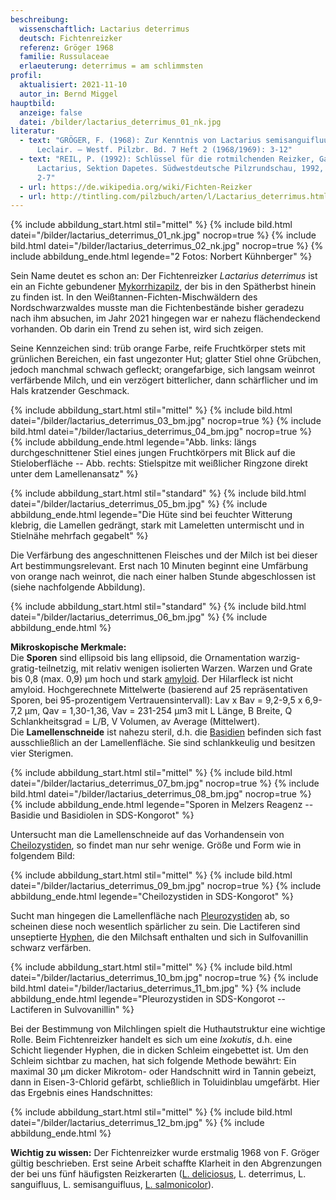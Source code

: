 ```yaml
---
beschreibung:
  wissenschaftlich: Lactarius deterrimus
  deutsch: Fichtenreizker
  referenz: Gröger 1968
  familie: Russulaceae
  erlaeuterung: deterrimus = am schlimmsten
profil:
  aktualisiert: 2021-11-10
  autor_in: Bernd Miggel
hauptbild:
  anzeige: false
  datei: /bilder/lactarius_deterrimus_01_nk.jpg
literatur:
  - text: "GRÖGER, F. (1968): Zur Kenntnis von Lactarius semisanguifluus Heim et
      Leclair. – Westf. Pilzbr. Bd. 7 Heft 2 (1968/1969): 3-12"
  - text: "REIL, P. (1992): Schlüssel für die rotmilchenden Reizker, Gattung
      Lactarius, Sektion Dapetes. Südwestdeutsche Pilzrundschau, 1992, Heft 1:
      2-7"
  - url: https://de.wikipedia.org/wiki/Fichten-Reizker
  - url: http://tintling.com/pilzbuch/arten/l/Lactarius_deterrimus.html
---
```

{% include abbildung_start.html stil="mittel" %}
{% include bild.html datei="/bilder/lactarius_deterrimus_01_nk.jpg" nocrop=true %}
{% include bild.html datei="/bilder/lactarius_deterrimus_02_nk.jpg" nocrop=true %}
{% include abbildung_ende.html legende="2 Fotos: Norbert Kühnberger" %}

Sein Name deutet es schon an: Der Fichtenreizker *Lactarius deterrimus* ist ein an Fichte gebundener [Mykorrhizapilz](Mykorrhiza "Glossar"), der bis in den Spätherbst hinein zu finden ist. In den Weißtannen-Fichten-Mischwäldern des Nordschwarzwaldes musste man die Fichtenbestände bisher geradezu nach ihm absuchen, im Jahr 2021 hingegen war er nahezu flächendeckend vorhanden. Ob darin ein Trend zu sehen ist, wird sich zeigen.

Seine Kennzeichen sind: trüb orange Farbe, reife Fruchtkörper stets mit grünlichen Bereichen, ein fast ungezonter Hut; glatter Stiel ohne Grübchen, jedoch manchmal schwach gefleckt; orangefarbige, sich langsam weinrot verfärbende Milch, und ein verzögert bitterlicher, dann schärflicher und im Hals kratzender Geschmack.

{% include abbildung_start.html stil="mittel" %}
{% include bild.html datei="/bilder/lactarius_deterrimus_03_bm.jpg" nocrop=true %}
{% include bild.html datei="/bilder/lactarius_deterrimus_04_bm.jpg" nocrop=true %}
{% include abbildung_ende.html legende="Abb. links: längs durchgeschnittener Stiel eines jungen Fruchtkörpers mit Blick auf die Stieloberfläche -- Abb. rechts: Stielspitze mit weißlicher Ringzone direkt unter dem Lamellenansatz" %}

{% include abbildung_start.html stil="standard" %}
{% include bild.html datei="/bilder/lactarius_deterrimus_05_bm.jpg" %}
{% include abbildung_ende.html legende="Die Hüte sind bei feuchter Witterung klebrig, die Lamellen gedrängt, stark mit Lameletten untermischt und in Stielnähe mehrfach gegabelt" %}

Die Verfärbung des angeschnittenen Fleisches und der Milch ist bei dieser Art bestimmungsrelevant. Erst nach 10 Minuten beginnt eine Umfärbung von orange nach weinrot, die nach einer halben Stunde abgeschlossen ist (siehe nachfolgende Abbildung).

{% include abbildung_start.html stil="standard" %}
{% include bild.html datei="/bilder/lactarius_deterrimus_06_bm.jpg" %}
{% include abbildung_ende.html %}

**Mikroskopische Merkmale:**\
Die **Sporen** sind ellipsoid bis lang ellipsoid, die Ornamentation warzig-gratig-teilnetzig, mit relativ wenigen isolierten Warzen. Warzen und Grate bis 0,8 (max. 0,9) µm hoch und stark [amyloid](amyloid "Glossar"). Der Hilarfleck ist nicht amyloid. Hochgerechnete Mittelwerte (basierend auf 25 repräsentativen Sporen, bei 95-prozentigem Vertrauensintervall): Lav x Bav = 9,2-9,5 x 6,9-7,2 µm, Qav = 1,30-1,36, Vav = 231-254 µm3 mit L Länge, B Breite, Q Schlankheitsgrad = L/B, V Volumen, av Average (Mittelwert).\
Die **Lamellenschneide** ist nahezu steril, d.h. die [Basidien](Basidien "Glossar") befinden sich fast ausschließlich an der Lamellenfläche. Sie sind schlankkeulig und besitzen vier Sterigmen.

{% include abbildung_start.html stil="mittel" %}
{% include bild.html datei="/bilder/lactarius_deterrimus_07_bm.jpg" nocrop=true %}
{% include bild.html datei="/bilder/lactarius_deterrimus_08_bm.jpg" nocrop=true %}
{% include abbildung_ende.html legende="Sporen in Melzers Reagenz -- Basidie und Basidiolen in SDS-Kongorot" %}

Untersucht man die Lamellenschneide auf das Vorhandensein von [Cheilozystiden](Cheilozystiden "Glossar"), so findet man nur sehr wenige. Größe und Form wie in folgendem Bild:

{% include abbildung_start.html stil="mittel" %}
{% include bild.html datei="/bilder/lactarius_deterrimus_09_bm.jpg" nocrop=true %}
{% include abbildung_ende.html legende="Cheilozystiden in SDS-Kongorot" %}

Sucht man hingegen die Lamellenfläche nach [Pleurozystiden](Pleurozystiden "Glossar") ab, so scheinen diese noch wesentlich spärlicher zu sein. Die Lactiferen sind unseptierte [Hyphen](Hyphen "Glossar"), die den Milchsaft enthalten und sich in Sulfovanillin schwarz verfärben.

{% include abbildung_start.html stil="mittel" %}
{% include bild.html datei="/bilder/lactarius_deterrimus_10_bm.jpg" nocrop=true %}
{% include bild.html datei="/bilder/lactarius_deterrimus_11_bm.jpg" %}
{% include abbildung_ende.html legende="Pleurozystiden in SDS-Kongorot -- Lactiferen in Sulvovanillin" %}

Bei der Bestimmung von Milchlingen spielt die Huthautstruktur eine wichtige Rolle. Beim Fichtenreizker handelt es sich um eine *Ixokutis*, d.h. eine Schicht liegender Hyphen, die in dicken Schleim eingebettet ist. Um den Schleim sichtbar zu machen, hat sich folgende Methode bewährt: Ein maximal 30 µm dicker Mikrotom- oder Handschnitt wird in Tannin gebeizt, dann in Eisen-3-Chlorid gefärbt, schließlich in Toluidinblau umgefärbt. Hier das Ergebnis eines Handschnittes:

{% include abbildung_start.html stil="mittel" %}
{% include bild.html datei="/bilder/lactarius_deterrimus_12_bm.jpg" %}
{% include abbildung_ende.html %}

**Wichtig zu wissen:** Der Fichtenreizker wurde erstmalig 1968 von F. Gröger gültig beschrieben. Erst seine Arbeit schaffte Klarheit in den  Abgrenzungen der bei uns fünf häufigsten Reizkerarten  ([L. deliciosus](/pilze/lactarius-deliciosus-edelreizker), L. deterrimus, L. sanguifluus, L. semisanguifluus, [L. salmonicolor](/pilze/lactarius-salmonicolor-lachsreizker)).